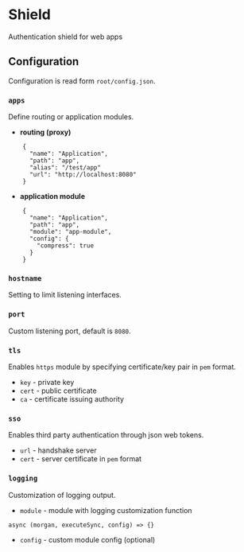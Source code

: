 # Shield
Authentication shield for web apps

## Configuration
Configuration is read form `root/config.json`.

### `apps`
Define routing or application modules.
- **routing (proxy)**
```
    {
      "name": "Application",
      "path": "app",
      "alias": "/test/app"
      "url": "http://localhost:8080"
    }
```
- **application module**
```
    {
      "name": "Application",
      "path": "app",
      "module": "app-module",
      "config": {
        "compress": true
      }
    }
```

### `hostname`
Setting to limit listening interfaces.

### `port`
Custom listening port, default is `8080`.

### `tls`
Enables `https` module by specifying certificate/key pair in `pem` format.
- `key` - private key
- `cert` - public certificate
- `ca` - certificate issuing authority

### `sso`
Enables third party authentication through json web tokens.
- `url` - handshake server
- `cert` - server certificate in `pem` format

### `logging`
Customization of logging output.
- `module` - module with logging customization function
```
async (morgan, executeSync, config) => {}
```
- `config` - custom module config (optional)